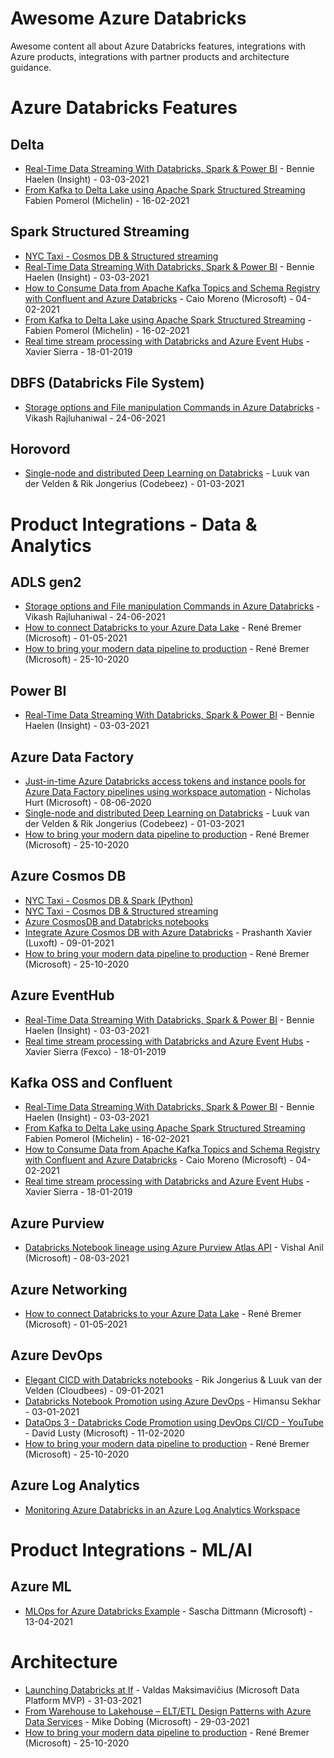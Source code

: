 # Awesome Azure Databricks

Awesome content all about Azure Databricks features, integrations with Azure products, integrations with partner products and architecture guidance.

# Azure Databricks Features

## Delta

- [Real-Time Data Streaming With Databricks, Spark & Power BI](https://www.insight.com/en_US/content-and-resources/tech-tutorials/real-time-data-streaming-with-databricks-spark-and-power-bi.html) - Bennie Haelen (Insight) - 03-03-2021
- [From Kafka to Delta Lake using Apache Spark Structured Streaming](https://blogit.michelin.io/kafka-to-delta-lake-using-apache-spark-streaming-avro/) Fabien Pomerol (Michelin) - 16-02-2021

## Spark Structured Streaming

- [NYC Taxi - Cosmos DB & Structured streaming](https://github.com/Azure/azure-sdk-for-java/blob/main/sdk/cosmos/azure-cosmos-spark_3-1_2-12/Samples/Python/NYC-Taxi-Data/02_StructuredStreaming.ipynb)
- [Real-Time Data Streaming With Databricks, Spark & Power BI](https://www.insight.com/en_US/content-and-resources/tech-tutorials/real-time-data-streaming-with-databricks-spark-and-power-bi.html) - Bennie Haelen (Insight) - 03-03-2021
- [How to Consume Data from Apache Kafka Topics and Schema Registry with Confluent and Azure Databricks](https://www.confluent.io/blog/consume-avro-data-from-kafka-topics-and-secured-schema-registry-with-databricks-confluent-cloud-on-azure/) - Caio Moreno (Microsoft) - 04-02-2021
- [From Kafka to Delta Lake using Apache Spark Structured Streaming](https://blogit.michelin.io/kafka-to-delta-lake-using-apache-spark-streaming-avro/) - Fabien Pomerol (Michelin) - 16-02-2021
- [Real time stream processing with Databricks and Azure Event Hubs](https://techblog.fexcofts.com/2019/01/18/real-time-stream-processing-with-databricks-and-azure-event-hubs/) - Xavier Sierra - 18-01-2019

## DBFS (Databricks File System)

- [Storage options and File manipulation Commands in Azure Databricks](https://www.analyticsvidhya.com/blog/2021/06/storage-options-and-file-manipulation-commands-in-azure-databricks/) - Vikash Rajluhaniwal - 24-06-2021

## Horovord

- [Single-node and distributed Deep Learning on Databricks](https://codebeez.nl/blogs/single-node-and-distributed-deep-learning-databricks/) - Luuk van der Velden & Rik Jongerius (Codebeez) - 01-03-2021

# Product Integrations - Data & Analytics

## ADLS gen2

- [Storage options and File manipulation Commands in Azure Databricks](https://www.analyticsvidhya.com/blog/2021/06/storage-options-and-file-manipulation-commands-in-azure-databricks/) - Vikash Rajluhaniwal - 24-06-2021
- [How to connect Databricks to your Azure Data Lake](https://towardsdatascience.com/how-to-connect-databricks-to-your-azure-data-lake-ff499f4ca1c) - René Bremer (Microsoft) - 01-05-2021
- [How to bring your modern data pipeline to production](https://towardsdatascience.com/how-to-bring-your-modern-data-pipeline-to-production-2f14e42ac200) - René Bremer (Microsoft) - 25-10-2020

## Power BI

- [Real-Time Data Streaming With Databricks, Spark & Power BI](https://www.insight.com/en_US/content-and-resources/tech-tutorials/real-time-data-streaming-with-databricks-spark-and-power-bi.html) - Bennie Haelen (Insight) - 03-03-2021

## Azure Data Factory
 - [Just-in-time Azure Databricks access tokens and instance pools for Azure Data Factory pipelines using workspace automation](https://medium.com/microsoftazure/just-in-time-azure-databricks-access-tokens-and-instance-pools-for-azure-data-factory-pipelines-d1f8d1b6d28c) - Nicholas Hurt (Microsoft) - 08-06-2020
- [Single-node and distributed Deep Learning on Databricks](https://codebeez.nl/blogs/single-node-and-distributed-deep-learning-databricks/) - Luuk van der Velden & Rik Jongerius (Codebeez) - 01-03-2021
- [How to bring your modern data pipeline to production](https://towardsdatascience.com/how-to-bring-your-modern-data-pipeline-to-production-2f14e42ac200) - René Bremer (Microsoft) - 25-10-2020

## Azure Cosmos DB

- [NYC Taxi - Cosmos DB & Spark (Python)](https://github.com/Azure/azure-sdk-for-java/blob/main/sdk/cosmos/azure-cosmos-spark_3-1_2-12/Samples/Python/NYC-Taxi-Data/01_Batch.ipynb)
- [NYC Taxi - Cosmos DB & Structured streaming](https://github.com/Azure/azure-sdk-for-java/blob/main/sdk/cosmos/azure-cosmos-spark_3-1_2-12/Samples/Python/NYC-Taxi-Data/02_StructuredStreaming.ipynb)
- [Azure CosmosDB and Databricks notebooks](https://github.com/Azure/azure-cosmosdb-spark#using-databricks-notebooks)
- [Integrate Azure Cosmos DB with Azure Databricks](https://towardsdatascience.com/revealed-a-ridiculously-easy-way-to-integrate-azure-cosmos-db-with-azure-databricks-4314cce0259b) - Prashanth Xavier (Luxoft) - 09-01-2021
- [How to bring your modern data pipeline to production](https://towardsdatascience.com/how-to-bring-your-modern-data-pipeline-to-production-2f14e42ac200) - René Bremer (Microsoft) - 25-10-2020

## Azure EventHub

- [Real-Time Data Streaming With Databricks, Spark & Power BI](https://www.insight.com/en_US/content-and-resources/tech-tutorials/real-time-data-streaming-with-databricks-spark-and-power-bi.html) - Bennie Haelen (Insight) - 03-03-2021
- [Real time stream processing with Databricks and Azure Event Hubs](https://techblog.fexcofts.com/2019/01/18/real-time-stream-processing-with-databricks-and-azure-event-hubs/) - Xavier Sierra (Fexco) - 18-01-2019

## Kafka OSS and Confluent

- [Real-Time Data Streaming With Databricks, Spark & Power BI](https://www.insight.com/en_US/content-and-resources/tech-tutorials/real-time-data-streaming-with-databricks-spark-and-power-bi.html) - Bennie Haelen (Insight) - 03-03-2021
- [From Kafka to Delta Lake using Apache Spark Structured Streaming](https://blogit.michelin.io/kafka-to-delta-lake-using-apache-spark-streaming-avro/) Fabien Pomerol (Michelin) - 16-02-2021
- [How to Consume Data from Apache Kafka Topics and Schema Registry with Confluent and Azure Databricks](https://www.confluent.io/blog/consume-avro-data-from-kafka-topics-and-secured-schema-registry-with-databricks-confluent-cloud-on-azure/) - Caio Moreno (Microsoft) - 04-02-2021
- [Real time stream processing with Databricks and Azure Event Hubs](https://techblog.fexcofts.com/2019/01/18/real-time-stream-processing-with-databricks-and-azure-event-hubs/) - Xavier Sierra - 18-01-2019

## Azure Purview

- [Databricks Notebook lineage using Azure Purview Atlas API](https://techcommunity.microsoft.com/t5/azure-purview/march-ahead-with-azure-purview-unify-all-your-data-using-apache/ba-p/2185411) - Vishal Anil (Microsoft) - 08-03-2021

## Azure Networking

- [How to connect Databricks to your Azure Data Lake](https://towardsdatascience.com/how-to-connect-databricks-to-your-azure-data-lake-ff499f4ca1c) - René Bremer (Microsoft) - 01-05-2021

## Azure DevOps

- [Elegant CICD with Databricks notebooks](https://codebeez.nl/blogs/elegant-cicd-databricks-notebooks/) - Rik Jongerius & Luuk van der Velden (Cloudbees) - 09-01-2021
- [Databricks Notebook Promotion using Azure DevOps](https://medium.com/road-to-data-engineering/databricks-notebook-promotion-using-azure-devops-5f3da5306751) - Himansu Sekhar - 03-01-2021
- [DataOps 3 - Databricks Code Promotion using DevOps CI/CD - YouTube](https://www.youtube.com/watch?v=R7tJZelEt-Q&t=172s) - David Lusty (Microsoft) - 11-02-2020
- [How to bring your modern data pipeline to production](https://towardsdatascience.com/how-to-bring-your-modern-data-pipeline-to-production-2f14e42ac200) - René Bremer (Microsoft) - 25-10-2020

## Azure Log Analytics

- [Monitoring Azure Databricks in an Azure Log Analytics Workspace](https://github.com/mspnp/spark-monitoring)

# Product Integrations - ML/AI

## Azure ML

- [MLOps for Azure Databricks Example](https://github.com/SaschaDittmann/MLOps-Databricks) - Sascha Dittmann (Microsoft) - 13-04-2021

# Architecture

- [Launching Databricks at If](https://medium.com/if-tech/launching-databricks-at-if-819be388aa8a) - Valdas Maksimavičius (Microsoft Data Platform MVP) - 31-03-2021
- [From Warehouse to Lakehouse – ELT/ETL Design Patterns with Azure Data Services](https://sqlofthenorth.blog/2021/03/29/elt-etl-design-patterns-with-azure-data-services/) - Mike Dobing (Microsoft) - 29-03-2021
- [How to bring your modern data pipeline to production](https://towardsdatascience.com/how-to-bring-your-modern-data-pipeline-to-production-2f14e42ac200) - René Bremer (Microsoft) - 25-10-2020
